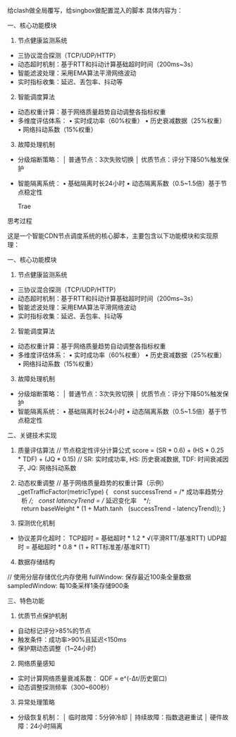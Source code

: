 给clash做全局覆写，给singbox做配置混入的脚本
具体内容为：

一、核心功能模块

1. 节点健康监测系统
- 三协议混合探测（TCP/UDP/HTTP）
- 动态超时机制：基于RTT和抖动计算基础超时时间（200ms~3s）
- 智能滤波处理：采用EMA算法平滑网络波动
- 实时指标收集：延迟、丢包率、抖动等
2. 智能调度算法
- 动态权重计算：基于网络质量趋势自动调整各指标权重
- 多维度评估体系：
  • 实时成功率（60%权重）
  • 历史衰减数据（25%权重）
  • 网络抖动系数（15%权重）
3. 故障处理机制
- 分级熔断策略：
  │ 普通节点：3次失败切换
  │ 优质节点：评分下降50%触发保护
- 智能隔离系统：
  • 基础隔离时长24小时
  • 动态隔离系数（0.5~1.5倍）基于节点稳定性

  Trae

思考过程

这是一个智能CDN节点调度系统的核心脚本，主要包含以下功能模块和实现原理：

一、核心功能模块

1. 节点健康监测系统
- 三协议混合探测（TCP/UDP/HTTP）
- 动态超时机制：基于RTT和抖动计算基础超时时间（200ms~3s）
- 智能滤波处理：采用EMA算法平滑网络波动
- 实时指标收集：延迟、丢包率、抖动等
2. 智能调度算法
- 动态权重计算：基于网络质量趋势自动调整各指标权重
- 多维度评估体系：
  • 实时成功率（60%权重）
  • 历史衰减数据（25%权重）
  • 网络抖动系数（15%权重）
3. 故障处理机制
- 分级熔断策略：
  │ 普通节点：3次失败切换
  │ 优质节点：评分下降50%触发保护
- 智能隔离系统：
  • 基础隔离时长24小时
  • 动态隔离系数（0.5~1.5倍）基于节点稳定性
  
二、关键技术实现

1. 质量评估算法
// 节点稳定性评分计算公式
score = (SR * 0.6) + (HS * 0.25 * TDF) + (JQ * 0.15) 
// SR: 实时成功率, HS: 历史衰减数据, TDF: 时间衰减因子, JQ: 网络抖动系数

2. 动态权重调整
// 基于网络质量趋势的权重计算（示例）
_getTrafficFactor(metricType) {
  const successTrend = /* 成功率趋势分
  析 */;
  const latencyTrend = /* 延迟变化率 
  */;
  return baseWeight * (1 + Math.tanh
  (successTrend - latencyTrend));
}

3. 探测优化机制
- 协议差异化超时：
  TCP超时 = 基础超时 * 1.2 * √(平滑RTT/基准RTT)
  UDP超时 = 基础超时 * 0.8 * (1 + RTT标准差/基准RTT)

4. 数据存储结构

// 使用分层存储优化内存使用
fullWindow: 保存最近100条全量数据
sampledWindow: 每10条采样1条存储900条

三、特色功能

1. 优质节点保护机制
- 自动标记评分>85%的节点
- 触发条件：成功率>90%且延迟<150ms
- 保护期动态调整（1~24小时）
2. 网络质量感知
- 实时计算网络质量衰减系数：
  QDF = e^(-Δt/历史窗口)
- 动态调整探测频率（300~600秒）
3. 异常处理策略
- 分级恢复机制：
  │ 临时故障：5分钟冷却
  │ 持续故障：指数退避重试
  │ 硬件故障：24小时隔离
